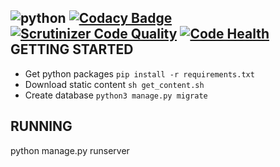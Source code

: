 ![python](https://img.shields.io/badge/python-3.4-blue.svg) [![Codacy Badge](https://www.codacy.com/project/badge/e56f1d64e16f4ac4b4b552df44ab0519)](https://www.codacy.com/public/nightmarequake/akoidan_bio) [![Scrutinizer Code Quality](https://scrutinizer-ci.com/g/Deathangel908/akoidan_bio/badges/quality-score.png?b=master)](https://scrutinizer-ci.com/g/Deathangel908/akoidan_bio/?branch=master) [![Code Health](https://landscape.io/github/Deathangel908/akoidan_bio/master/landscape.svg?style=flat)](https://landscape.io/github/Deathangel908/akoidan_bio/master)
GETTING STARTED
---------------
* Get python packages `pip install -r requirements.txt`
* Download static content `sh get_content.sh`
* Create database `python3 manage.py migrate`

RUNNING
-------
python manage.py runserver